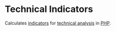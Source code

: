 # Technical Indicators

Calculates [indicators][1] for [technical analysis][2] in [PHP][3].

[1]: https://en.wikipedia.org/wiki/Technical_indicator
[2]: https://en.wikipedia.org/wiki/Technical_analysis
[3]: https://www.php.net
